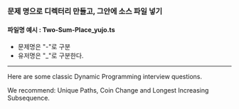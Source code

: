 ### 문제 명으로 디렉터리 만들고, 그안에 소스 파일 넣기

#### 파일명 예시 : Two-Sum-Place_yujo.ts
- 문제명은 "-"로 구분
- 유저명은 "_"로 구분한다.

---

Here are some classic Dynamic Programming interview questions.

We recommend: Unique Paths, Coin Change and Longest Increasing Subsequence.
